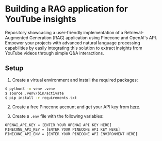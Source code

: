 # Building a RAG application for YouTube insights 

Repository showcasing a user-friendly implementation of a Retrieval-Augmented Generation (RAG) application using Pinecone and OpenAI's API. Empower your projects with advanced natural language processing capabilities by easily integrating this solution to extract insights from YouTube videos through simple Q&A interactions.
## Setup

1. Create a virtual environment and install the required packages:

```bash
$ python3 -m venv .venv
$ source .venv/bin/activate
$ pip install -r requirements.txt
```

2. Create a free Pinecone account and get your API key from [here](https://www.pinecone.io/).

3. Create a `.env` file with the following variables:

```bash
OPENAI_API_KEY = [ENTER YOUR OPENAI API KEY HERE]
PINECONE_API_KEY = [ENTER YOUR PINECONE API KEY HERE]
PINECONE_API_ENV = [ENTER YOUR PINECONE API ENVIRONMENT HERE]
```
